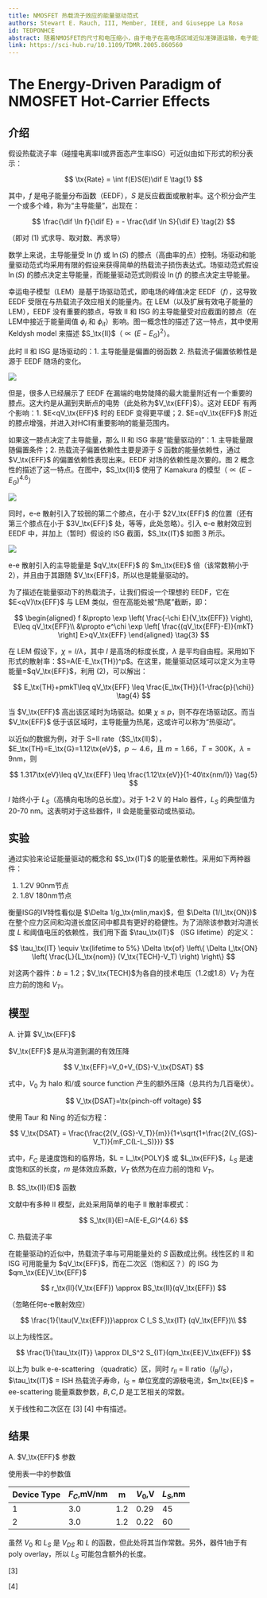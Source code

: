 ```yaml
---
title: NMOSFET 热载流子效应的能量驱动范式
authors: Stewart E. Rauch, III, Member, IEEE, and Giuseppe La Rosa
id: TEDPONHCE
abstract: 随着NMOSFET的尺寸和电压缩小，由于电子在高电场区域近似准弹道运输，电子能量分布变得仅取决于所施加的偏置。这里提出了一种新的范式，在这种范式中，根本的驱动力是电子可获得的能量，而不是幸运电子模型（LEM）中的横向电场峰值。该范式的预测是，碰撞电离率（II）和热载流子寿命的偏置依赖性由II散射率的能量依赖性$S_\tx{II}(E)$和表面态产生（ISG）截面$S_\tx{IT}(E)$给出，并成一阶关系；相比之下，在LEM中，则由高于II和ISG阈值能量的电子数量给出。该方法可以通过实验给出$S_\tx{IT}$
link: https://sci-hub.ru/10.1109/TDMR.2005.860560
---
```


# The Energy-Driven Paradigm of NMOSFET Hot-Carrier Effects

## 介绍

假设热载流子率（碰撞电离率II或界面态产生率ISG）可近似由如下形式的积分表示：

$$
\tx{Rate} = \int f(E)S(E)\dif E \tag{1}
$$

其中，$f$ 是电子能量分布函数（EEDF），$S$ 是反应截面或散射率。这个积分会产生一个或多个峰，称为“主导能量”，出现在：

$$
\frac{\dif \ln f}{\dif E} = - \frac{\dif \ln S}{\dif E} \tag{2}
$$

（即对 (1) 式求导、取对数、再求导）

数学上来说，主导能量受 $\ln(f)$ 或 $\ln(S)$ 的膝点（高曲率的点）控制。场驱动和能量驱动范式均采用有限的假设来获得简单的热载流子损伤表达式。场驱动范式假设 $\ln(S)$ 的膝点决定主导能量，而能量驱动范式则假设 $\ln(f)$ 的膝点决定主导能量。

幸运电子模型（LEM）是基于场驱动范式，即电场的峰值决定 EEDF（$f$），这导致 EEDF 受限在与热载流子效应相关的能量内。在 LEM（以及扩展有效电子能量的LEM），EEDF 没有重要的膝点，导致 II 和 ISG 的主导能量受对应截面的膝点（在LEM中接近于能量阈值 $\phi_i$ 和 $\phi_{it}$）影响。图一概念性的描述了这一特点，其中使用 Keldysh model 来描述 $S_\tx{II}$（$\propto (E-E_G)^2$）。

此时 II 和 ISG 是场驱动的：1. 主导能量是偏置的弱函数 2. 热载流子偏置依赖性是源于 EEDF 随场的变化。

![](images/Fig.%201.%20Graphical%20representation%20of%20the%20field-driven%20hot-carrier%20paradigm.jpg)

但是，很多人已经展示了 EEDF 在漏端的电势陡降的最大能量附近有一个重要的膝点。这大约是从漏到夹断点的电势（此处称为$V_\tx{EFF}$）。这对 EEDF 有两个影响：1. $E<qV_\tx{EFF}$ 时的 EEDF 变得更平缓；2. $E=qV_\tx{EFF}$ 附近的膝点增强，并进入对HCI有重要影响的能量范围内。

如果这一膝点决定了主导能量，那么 II 和 ISG 率是“能量驱动的”：1. 主导能量跟随偏置条件；2. 热载流子偏置依赖性主要是源于 $S$ 函数的能量依赖性，通过 $V_\tx{EFF}$ 的偏置依赖性表现出来。EEDF 对场的依赖性是次要的。图 2 概念性的描述了这一特点。在图中，$S_\tx{II}$ 使用了 Kamakura 的模型（$\propto (E-E_G)^{4.6}$）

![](images/Fig.%202.%20Graphical%20representation%20of%20the%20energy-driven%20hot-carrier%20paradigm.jpg)

同时，e-e 散射引入了较弱的第二个膝点，在小于 $2V_\tx{EFF}$ 的位置（还有第三个膝点在小于 $3V_\tx{EFF}$ 处，等等，此处忽略）。引入 e-e 散射效应到 EEDF 中，并加上（暂时）假设的 ISG 截面，$S_\tx{IT}$ 如图 3 所示。

![](images/Fig.%203.%20Representation%20of%20ISG%20damage%20rates%20incorporating%20an%20e–e-scattering%20tail%20to%20the%20EEDF.jpg)

e-e 散射引入的主导能量是 $qV_\tx{EFF}$ 的 $m_\tx{EE}$ 倍（该常数稍小于2），并且由于其跟随 $V_\tx{EFF}$，所以也是能量驱动的。

为了描述在能量驱动下的热载流子，让我们假设一个理想的 EEDF，它在 $E<qV)\tx{EFF}$ 与 LEM 类似，但在高能处被“热尾”截断，即：

$$
\begin{aligned}
    f &\propto \exp \left( \frac{-\chi E}{V_\tx{EFF}} \right), E\leq qV_\tx{EFF}\\
    &\propto e^\chi \exp \left[ \frac{(qV_\tx{EFF}-E)}{mkT} \right] E>qV_\tx{EFF}
\end{aligned} \tag{3}
$$

在 LEM 假设下，$\chi = l/\lambda$，其中 $l$ 是高场的标度长度，$\lambda$ 是平均自由程。采用如下形式的散射率：$S=A(E-E_\tx{TH})^p$。在这里，能量驱动区域可以定义为主导能量=$qV_\tx{EFF}$，利用 (2)，可以解出：

$$
E_\tx{TH}+pmkT\leq qV_\tx{EFF} \leq \frac{E_\tx{TH}}{1-\frac{p}{\chi}} \tag{4}
$$

当 $V_\tx{EFF}$ 高出该区域时为场驱动。如果 $\chi\leq p$，则不存在场驱动区。而当 $V_\tx{EFF}$ 低于该区域时，主导能量为热尾，这或许可以称为“热驱动”。

以近似的数据为例，对于 S=II rate（$S_\tx{II}$），$E_\tx{TH}=E_\tx{G}=1.12\tx{eV}$，$p\sim 4.6$，且 $m=1.66$，$T=300$K，$\lambda=9$nm，则

$$
1.317\tx{eV}\leq qV_\tx{EFF} \leq \frac{1.12\tx{eV}}{1-40\tx{nm/l}} \tag{5}
$$

$l$ 始终小于 $L_S$（高横向电场的总长度）。对于 1-2 V 的 Halo 器件，$L_S$ 的典型值为 20-70 nm。这表明对于这些器件，II 会是能量驱动或热驱动。

## 实验

通过实验来论证能量驱动的概念和 $S_\tx{IT}$ 的能量依赖性。采用如下两种器件：

1. 1.2V 90nm节点
2. 1.8V 180nm节点

衡量ISG的IV特性看似是 $\Delta 1/g_\tx{mlin,max}$，但 $\Delta (1/I_\tx{ON})$ 在整个应力区间和沟道长度区间中都具有更好的稳健性。为了消除该参数对沟道长度 $L$ 和阈值电压的依赖性，我们用下面 $\tau_\tx{IT}$ （ISG lifetime）的定义：

$$
\tau_\tx{IT} \equiv \tx{lifetime to 5%} \Delta \tx{of} \left\{ \Delta I_\tx{ON} \left( \frac{L}{L_\tx{nom}} (V_\tx{TECH}-V_T) \right) \right\}
$$

对这两个器件：$b=1.2$；$V_\tx{TECH}$为各自的技术电压（1.2或1.8）$V_T$ 为在应力前的饱和 $V_T$。

## 模型

A. 计算 $V_\tx{EFF}$

$V_\tx{EFF}$ 是从沟道到漏的有效压降

$$
V_\tx{EFF}=V_0+V_{DS}-V_\tx{DSAT}
$$

式中，$V_0$ 为 halo 和/或 source function 产生的额外压降（总共约为几百毫伏）。

$$
V_\tx{DSAT}=\tx{pinch-off voltage}
$$

使用 Taur 和 Ning 的近似方程：

$$
V_\tx{DSAT} = \frac{\frac{2(V_{GS}-V_T)}{m}}{1+\sqrt{1+\frac{2(V_{GS}-V_T)}{mF_C(L-L_S)}}}
$$

式中，$F_C$ 是速度饱和的临界场，$L = L_\tx{POLY}$ 或 $L_\tx{EFF}$，$L_S$ 是速度饱和区的长度，$m$ 是体效应系数，$V_T$ 依然为在应力前的饱和 $V_T$。

B. $S_\tx{II}(E)$ 函数

文献中有多种 II 模型，此处采用简单的电子 II 散射率模式：

$$
S_\tx{II}(E)=A(E-E_G)^{4.6}
$$

C. 热载流子率

在能量驱动的近似中，热载流子率与可用能量处的 $S$ 函数成比例。线性区的 II 和 ISG 可用能量为 $qV_\tx{EFF}$，而在二次区（饱和区？）的 ISG 为 $qm_\tx{EE}V_\tx{EFF}$

$$
r_\tx{II}(V_\tx{EFF}) \approx BS_\tx{II}(qV_\tx{EFF})
$$

（忽略任何e-e散射效应）

$$
\frac{1}{\tau(V_\tx{EFF})}\approx C I_S S_\tx{IT} (qV_\tx{EFF})\\
$$

以上为线性区。

$$
\frac{1}{\tau_\tx{IT}} \approx DI_S^2 S_{IT}(qm_\tx{EE}V_\tx{EFF})
$$

以上为 bulk e-e-scattering （quadratic）区，同时 $r_{II}$ = II ratio（$I_B/I_S$），$\tau_\tx{IT}$ = ISH 热载流子寿命，$I_S$ = 单位宽度的源极电流，$m_\tx{EE}$ = ee-scattering 能量乘数参数，$B,C,D$ 是工艺相关的常数。

关于线性和二次区在 [3] [4] 中有描述。

## 结果

A. $V_\tx{EFF}$ 参数

使用表一中的参数值

| Device Type | $F_C$,mV/nm | m   | $V_0$,V | $L_S$,nm |
| ----------- | ----------- | --- | ------- | -------- |
| 1           | 3.0         | 1.2 | 0.29    | 45       |
| 2           | 3.0         | 1.2 | 0.22    | 60       |

虽然 $V_0$ 和 $L_S$ 是 $V_{DS}$ 和 $L$ 的函数，但此处将其当作常数。另外，器件1由于有 poly overlay，所以 $L_S$ 可能包含额外的长度。


[3] 

[4]